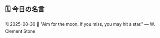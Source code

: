 ## 🗓️ 今日の名言

<!--START_SECTION:quote-->
🗓️ 2025-08-30
💬 "Aim for the moon. If you miss, you may hit a star." — W. Clement Stone
<!--END_SECTION:quote-->

